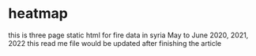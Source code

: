 # heatmap
this is three page static html for fire data in syria May to June 2020, 2021, 2022
this read me file would be updated after finishing the article 
